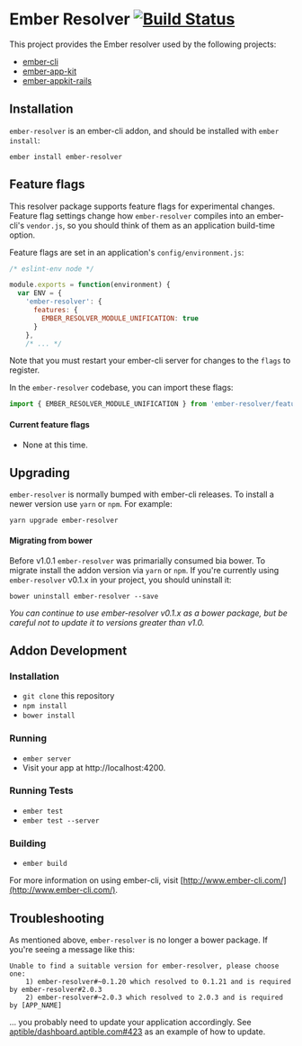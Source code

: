 # Ember Resolver [![Build Status](https://travis-ci.org/ember-cli/ember-resolver.svg?branch=master)](https://travis-ci.org/ember-cli/ember-resolver)


This project provides the Ember resolver used by the following projects:

* [ember-cli](https://github.com/ember-cli/ember-cli)
* [ember-app-kit](https://github.com/stefanpenner/ember-app-kit)
* [ember-appkit-rails](https://github.com/DavyJonesLocker/ember-appkit-rails)

## Installation

`ember-resolver` is an ember-cli addon, and should be installed with `ember install`:

```
ember install ember-resolver
```

## Feature flags

This resolver package supports feature flags for experimental changes. Feature
flag settings change how `ember-resolver` compiles into an ember-cli's
`vendor.js`, so you should think of them as an application build-time option.

Feature flags are set in an application's `config/environment.js`:

```js
/* eslint-env node */

module.exports = function(environment) {
  var ENV = {
    'ember-resolver': {
      features: {
        EMBER_RESOLVER_MODULE_UNIFICATION: true
      }
    },
    /* ... */
```

Note that you must restart your ember-cli server for changes to the `flags` to
register.

In the `ember-resolver` codebase, you can import these flags:

```js
import { EMBER_RESOLVER_MODULE_UNIFICATION } from 'ember-resolver/features';
```

#### Current feature flags

* None at this time.

## Upgrading

`ember-resolver` is normally bumped with ember-cli releases. To install a newer
version use `yarn` or `npm`. For example:

```
yarn upgrade ember-resolver
```

#### Migrating from bower

Before v1.0.1 `ember-resolver` was primarially consumed bia bower. To migrate
install the addon version via `yarn` or `npm`. If you're currently using
`ember-resolver` v0.1.x in your project, you should uninstall it:

```
bower uninstall ember-resolver --save
```

_You can continue to use ember-resolver v0.1.x as a bower package, but be
careful not to update it to versions greater than v1.0._

## Addon Development

### Installation

* `git clone` this repository
* `npm install`
* `bower install`

### Running

* `ember server`
* Visit your app at http://localhost:4200.

### Running Tests

* `ember test`
* `ember test --server`

### Building

* `ember build`

For more information on using ember-cli, visit [http://www.ember-cli.com/](http://www.ember-cli.com/).

## Troubleshooting

As mentioned above, `ember-resolver` is no longer a bower package.  If you're seeing a message like this:

```
Unable to find a suitable version for ember-resolver, please choose one:
    1) ember-resolver#~0.1.20 which resolved to 0.1.21 and is required by ember-resolver#2.0.3
    2) ember-resolver#~2.0.3 which resolved to 2.0.3 and is required by [APP_NAME]
```

... you probably need to update your application accordingly.  See [aptible/dashboard.aptible.com#423](https://github.com/aptible/dashboard.aptible.com/pull/423/files) as an example of how to update.
